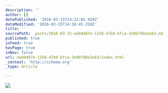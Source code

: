 ```yaml
---
description: ''
author: []
datePublished: '2016-03-15T14:22:02.929Z'
dateModified: '2016-03-15T14:18:45.310Z'
title: ''
sourcePath: _posts/2016-03-15-eeb0487e-1158-47b8-bfca-3e9bf98e3a63.md
published: true
inFeed: true
hasPage: true
inNav: false
url: eeb0487e-1158-47b8-bfca-3e9bf98e3a63/index.html
_context: 'http://schema.org'
_type: Article

---
```

![](https://the-grid-user-content.s3-us-west-2.amazonaws.com/e4d3f43a-f910-4a1b-a890-b9ba46f24ddb.png)